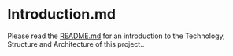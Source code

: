Introduction.md
================

Please read the [README.md](../README.md) for an introduction to the Technology, Structure and Architecture of this project..

